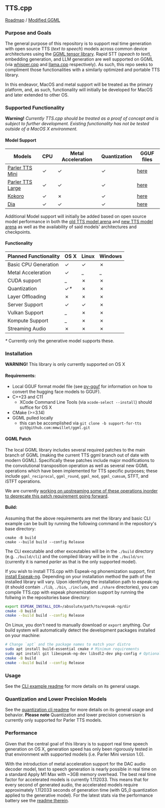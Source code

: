 ## TTS.cpp

[Roadmap](https://github.com/users/mmwillet/projects/1) / [Modified GGML](https://github.com/mmwillet/ggml/tree/support-for-tts)

### Purpose and Goals

The general purpose of this repository is to support real time generation with open source TTS (_text to speech_) models across common device architectures using the [GGML tensor library](https://github.com/ggerganov/ggml). Rapid STT (_speach to text_), embedding generation, and LLM generation are well supported on GGML (via [whisper.cpp](https://github.com/ggerganov/whisper.cpp) and [llama.cpp](https://github.com/ggerganov/llama.cpp) respectively). As such, this repo seeks to compliment those functionalities with a similarly optimized and portable TTS library.

In this endeavor, MacOS and metal support will be treated as the primary platform, and, as such, functionality will initially be developed for MacOS and later extended to other OS.   

### Supported Functionality

**Warning!** *Currently TTS.cpp should be treated as a _proof of concept_ and is subject to further development. Existing functionality has not be tested outside of a MacOS X environment.*

#### Model Support

| Models | CPU | Metal Acceleration | Quantization | GGUF files |
|--------------------------------------------------------------------------|-------|-------|-------|--------------------------------------------------------|
| [Parler TTS Mini](https://huggingface.co/parler-tts/parler-tts-mini-v1)  |&check;|&check;|&check;|[here](https://huggingface.co/mmwillet2/Parler_TTS_GGUF)|
| [Parler TTS Large](https://huggingface.co/parler-tts/parler-tts-large-v1)|&check;|&check;|&check;|[here](https://huggingface.co/mmwillet2/Parler_TTS_GGUF)|
| [Kokoro](https://huggingface.co/hexgrad/Kokoro-82M)                      |&check;|&cross;|&check;|[here](https://huggingface.co/mmwillet2/Kokoro_GGUF)    |
| [Dia](https://github.com/nari-labs/dia)                                  |&check;|&check;|&check;|[here](https://huggingface.co/mmwillet2/Dia_GGUF)       |

Additional Model support will initially be added based on open source model performance in both the [old TTS model arena](https://huggingface.co/spaces/TTS-AGI/TTS-Arena) and [new TTS model arena](https://huggingface.co/spaces/TTS-AGI/TTS-Arena-V2) as well as the availability of said models' architectures and checkpoints.

#### Functionality

| Planned Functionality | OS X       | Linux | Windows |
|-----------------------|------------|-------|---------|
| Basic CPU Generation  | &check;    |&check;| &cross; |
| Metal Acceleration    | &check;    | _     | _       |
| CUDA support          | _          |&cross;| &cross; |
| Quantization          | &check;_*_ |&cross;| &cross; |
| Layer Offloading      | &cross;    |&cross;| &cross; |
| Server Support        | &check;    |&check;| &cross; |
| Vulkan Support        | _          |&cross;| &cross; |
| Kompute Support       | _          |&cross;| &cross; |
| Streaming Audio       | &cross;    |&cross;| &cross; |

 _*_ Currently only the generative model supports these.
### Installation

**WARNING!** This library is only currently supported on OS X

#### Requirements:

* Local GGUF format model file (see [py-gguf](./py-ggufs/README.md) for information on how to convert the hugging face models to GGUF).
* C++23 and C11
  * XCode Command Line Tools (via `xcode-select --install`) should suffice for OS X
* CMake (>=3.14) 
* GGML pulled locally
  * this can be accomplished via `git clone -b support-for-tts git@github.com:mmwillet/ggml.git`

#### GGML Patch

The local GGML library includes several required patches to the main branch of GGML (making the current TTS ggml branch out of date with modern GGML). Specifically these patches include major modifications to the convolutional transposition operation as well as several new GGML operations which have been implemented for TTS specific purposes; these include `ggml_reciprocal`, `ggml_round`, `ggml_mod`, `ggml_cumsum`, STFT, and iSTFT operations.

We are currently [working on upstreaming some of these operations inorder to deprecate this patch requirement going forward](https://github.com/mmwillet/TTS.cpp/issues/66).

#### Build:

Assuming that the above requirements are met the library and basic CLI example can be built by running the following command in the repository's base directory:
```commandline
cmake -B build                                           
cmake --build build --config Release
```

The CLI executable and other exceutables will be in the `./build` directory (e.g. `./build/cli`) and the compiled library will be in the `./build/src` (currently it is named _parler_ as that is the only supported model).

If you wish to install TTS.cpp with Espeak-ng phonemization support, first [install Espeak-ng](https://github.com/espeak-ng/espeak-ng/blob/master/docs/guide.md). Depending on your installation method the path of the installed library will vary. Upon identifying the installation path to espeak-ng (it should contain `./lib`, `./bin`, `./include`, and `./share` directories), you can compile TTS.cpp with espeak phonemization support by running the follwing in the repositories base directory:

```bash
export ESPEAK_INSTALL_DIR=/absolute/path/to/espeak-ng/dir
cmake -B build
cmake --build build --config Release
```

On Linux, you don't need to manually download or `export` anything. Our build system will automatically detect the development packages installed on your machine:

```bash
# Change `apt` and the package names to match your distro
sudo apt install build-essential cmake # Minimum requirements
sudo apt install git libespeak-ng-dev libsdl2-dev pkg-config # Optional requirements
cmake -B build
cmake --build build --config Release
```

### Usage

See the [CLI example readme](./examples/cli/README.md) for more details on its general usage.

### Quantization and Lower Precision Models

See the [quantization cli readme](./examples/quantize/README.md) for more details on its general usage and behavior. **Please note** Quantization and lower precision conversion is currently only supported for Parler TTS models. 

### Performance

 Given that the central goal of this library is to support real time speech generation on OS X, generation speed has only been rigorously tested in that environment with supported models (i.e. Parler Mini version 1.0).

 With the introduction of metal acceleration support for the DAC audio decoder model, text to speech generation is nearly possible in real time on a standard Apply M1 Max with ~3GB memory overhead. The best real time factor for accelerated models is currently 1.112033. This means that for every second of generated audio, the accelerated models require approximately 1.112033 seconds of generation time (with Q5_0 quantization applied to the generative model). For the latest stats via the performance battery see the [readme therein](./examples/perf_battery/README.md).
